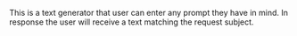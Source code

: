 This is a text generator that user can enter any prompt they have in mind. In response the user will receive a text matching the request subject.